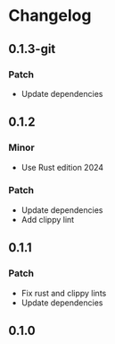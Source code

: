 # Changelog

## 0.1.3-git

### Patch

- Update dependencies

## 0.1.2

### Minor

- Use Rust edition 2024

### Patch

- Update dependencies
- Add clippy lint

## 0.1.1

### Patch

- Fix rust and clippy lints
- Update dependencies

## 0.1.0

<!-- Increment to skip CHANGELOG.md test: 1 -->
